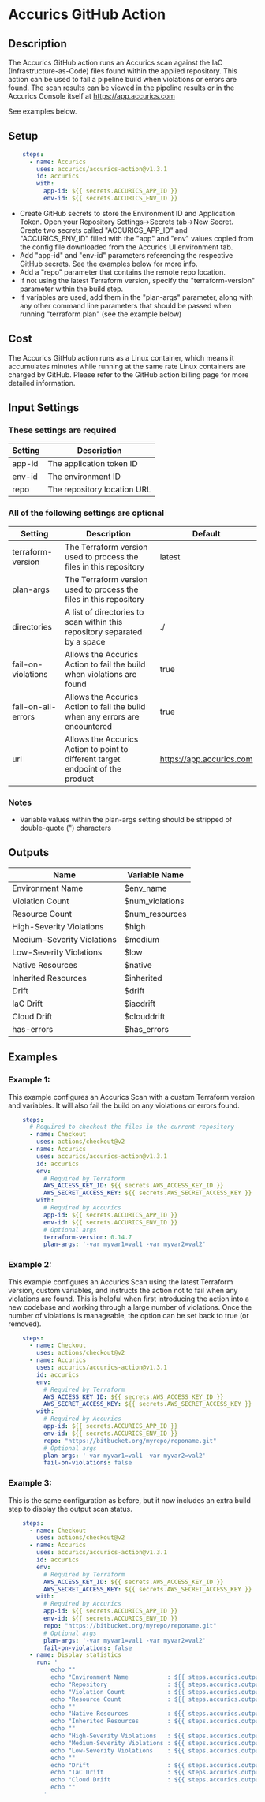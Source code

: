 # Accurics GitHub Action

## Description
The Accurics GitHub action runs an Accurics scan against the IaC (Infrastructure-as-Code) files found within the applied repository.
This action can be used to fail a pipeline build when violations or errors are found.
The scan results can be viewed in the pipeline results or in the Accurics Console itself at https://app.accurics.com

See examples below.

## Setup

```yaml
    steps:
      - name: Accurics
        uses: accurics/accurics-action@v1.3.1
        id: accurics
        with:
          app-id: ${{ secrets.ACCURICS_APP_ID }}
          env-id: ${{ secrets.ACCURICS_ENV_ID }}
```

- Create GitHub secrets to store the Environment ID and Application Token. Open your Repository Settings->Secrets tab->New Secret. Create two secrets called "ACCURICS_APP_ID" and "ACCURICS_ENV_ID" filled with the "app" and "env" values copied from the config file downloaded from the Accurics UI environment tab.
- Add "app-id" and "env-id" parameters referencing the respective GitHub secrets. See the examples below for more info.
- Add a "repo" parameter that contains the remote repo location.
- If not using the latest Terraform version, specify the "terraform-version" parameter within the build step.
- If variables are used, add them in the "plan-args" parameter, along with any other command line parameters that should be passed when running "terraform plan" (see the example below)

## Cost

The Accurics GitHub action runs as a Linux container, which means it accumulates minutes while running at the same rate Linux containers are charged by GitHub. Please refer to the GitHub action billing page for more detailed information.

## Input Settings

### These settings are required
| Setting | Description |
| -------------------- | ----------------------------------------------------------- |
| app-id | The application token ID |
| env-id | The environment ID |
| repo   | The repository location URL |

### All of the following settings are optional

| Setting | Description | Default |
| -------------------- | ----------------------------------------------------------- | --------- |
| terraform-version | The Terraform version used to process the files in this repository | latest | 
| plan-args | The Terraform version used to process the files in this repository | | 
| directories | A list of directories to scan within this repository separated by a space | ./ | 
| fail-on-violations | Allows the Accurics Action to fail the build when violations are found | true |
| fail-on-all-errors | Allows the Accurics Action to fail the build when any errors are encountered | true |
| url | Allows the Accurics Action to point to different target endpoint of the product | https://app.accurics.com |


### Notes
- Variable values within the plan-args setting should be stripped of double-quote (") characters

## Outputs

| Name | Variable Name  |
| ---------------- | --------------- |
| Environment Name | $env_name |
| Violation Count | $num_violations |
| Resource Count | $num_resources |
| High-Severity Violations | $high |
| Medium-Severity Violations | $medium |
| Low-Severity Violations | $low |
| Native Resources | $native |
| Inherited Resources | $inherited |
| Drift | $drift |
| IaC Drift | $iacdrift |
| Cloud Drift | $clouddrift |
| has-errors | $has_errors |

## Examples

### Example 1:
This example configures an Accurics Scan with a custom Terraform version and variables. It will also fail the build on any violations or errors found.

```yaml
    steps:
      # Required to checkout the files in the current repository
      - name: Checkout
        uses: actions/checkout@v2
      - name: Accurics
        uses: accurics/accurics-action@v1.3.1
        id: accurics
        env: 
          # Required by Terraform
          AWS_ACCESS_KEY_ID: ${{ secrets.AWS_ACCESS_KEY_ID }}
          AWS_SECRET_ACCESS_KEY: ${{ secrets.AWS_SECRET_ACCESS_KEY }}
        with:
          # Required by Accurics
          app-id: ${{ secrets.ACCURICS_APP_ID }}
          env-id: ${{ secrets.ACCURICS_ENV_ID }}
          # Optional args
          terraform-version: 0.14.7
          plan-args: '-var myvar1=val1 -var myvar2=val2'
```

### Example 2:
This example configures an Accurics Scan using the latest Terraform version, custom variables, and instructs the action not to fail when any violations are found. This is helpful when first introducing the action into a new codebase and working through a large number of violations. Once the number of violations is manageable, the option can be set back to true (or removed).
```yaml
    steps:
      - name: Checkout
        uses: actions/checkout@v2
      - name: Accurics
        uses: accurics/accurics-action@v1.3.1
        id: accurics
        env:
          # Required by Terraform
          AWS_ACCESS_KEY_ID: ${{ secrets.AWS_ACCESS_KEY_ID }}
          AWS_SECRET_ACCESS_KEY: ${{ secrets.AWS_SECRET_ACCESS_KEY }}
        with:
          # Required by Accurics
          app-id: ${{ secrets.ACCURICS_APP_ID }}
          env-id: ${{ secrets.ACCURICS_ENV_ID }}
          repo: "https://bitbucket.org/myrepo/reponame.git"
          # Optional args
          plan-args: '-var myvar1=val1 -var myvar2=val2'
          fail-on-violations: false
```

### Example 3:
This is the same configuration as before, but it now includes an extra build step to display the output scan status.
```yaml
    steps:
      - name: Checkout
        uses: actions/checkout@v2
      - name: Accurics
        uses: accurics/accurics-action@v1.3.1
        id: accurics
        env:
          # Required by Terraform
          AWS_ACCESS_KEY_ID: ${{ secrets.AWS_ACCESS_KEY_ID }}
          AWS_SECRET_ACCESS_KEY: ${{ secrets.AWS_SECRET_ACCESS_KEY }}
        with:
          # Required by Accurics
          app-id: ${{ secrets.ACCURICS_APP_ID }}
          env-id: ${{ secrets.ACCURICS_ENV_ID }}
          repo: "https://bitbucket.org/myrepo/reponame.git"
          # Optional args
          plan-args: '-var myvar1=val1 -var myvar2=val2'
          fail-on-violations: false
      - name: Display statistics
        run: '
            echo ""
            echo "Environment Name           : ${{ steps.accurics.outputs.env-name }}";
            echo "Repository                 : ${{ steps.accurics.outputs.repo }}";
            echo "Violation Count            : ${{ steps.accurics.outputs.num-violations }}";
            echo "Resource Count             : ${{ steps.accurics.outputs.num-resources }}";
            echo ""
            echo "Native Resources           : ${{ steps.accurics.outputs.native }}";
            echo "Inherited Resources        : ${{ steps.accurics.outputs.inherited }}";
            echo ""
            echo "High-Severity Violations   : ${{ steps.accurics.outputs.high }}";
            echo "Medium-Severity Violations : ${{ steps.accurics.outputs.medium }}";
            echo "Low-Severity Violations    : ${{ steps.accurics.outputs.low }}";
            echo ""
            echo "Drift                      : ${{ steps.accurics.outputs.drift }}";
            echo "IaC Drift                  : ${{ steps.accurics.outputs.iacdrift }}";
            echo "Cloud Drift                : ${{ steps.accurics.outputs.clouddrift }}";
            echo ""
          '
```

